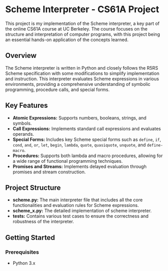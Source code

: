 # Scheme Interpreter - CS61A Project

This project is my implementation of the Scheme interpreter, a key part of the online CS61A course at UC Berkeley. The course focuses on the structure and interpretation of computer programs, with this project being an essential hands-on application of the concepts learned.

## Overview

The Scheme interpreter is written in Python and closely follows the R5RS Scheme specification with some modifications to simplify implementation and instruction. This interpreter evaluates Scheme expressions in various environments, providing a comprehensive understanding of symbolic programming, procedure calls, and special forms.

## Key Features

- **Atomic Expressions:** Supports numbers, booleans, strings, and symbols.
- **Call Expressions:** Implements standard call expressions and evaluates operands.
- **Special Forms:** Includes key Scheme special forms such as `define`, `if`, `cond`, `and`, `or`, `let`, `begin`, `lambda`, `quote`, `quasiquote`, `unquote`, and `define-macro`.
- **Procedures:** Supports both lambda and macro procedures, allowing for a wide range of functional programming techniques.
- **Promises and Streams:** Implements delayed evaluation through promises and stream construction.

## Project Structure

- **scheme.py:** The main interpreter file that includes all the core functionalities and evaluation rules for Scheme expressions.
- **scheme_x.py:** The detailed implementation of scheme interpreter.
- **tests:** Contains various test cases to ensure the correctness and robustness of the interpreter.

## Getting Started

### Prerequisites

- Python 3.x
